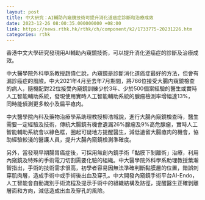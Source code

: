 ```yaml
---
layout: post
title: 中大研究：AI輔助內窺鏡技術可提升消化道癌症診斷和治療成效
date: 2023-12-26 08:00:35.000000000 +08:00
link: https://news.rthk.hk/rthk/ch/component/k2/1733775-20231226.htm
categories: rthk
---
```


香港中文大學研究發現用AI輔助內窺鏡技術，可以提升消化道癌症的診斷及治療成效。

中大醫學院外科學系教授趙偉仁說，內窺鏡是診斷消化道癌症最好的方法，但會有漏診癌症的風險。中大2021年4月至去年7月期間，將766位接受大腸内窺鏡檢查的病人，隨機配對22位接受內窺鏡訓練少於3年、少於500個案經驗的醫生或實時人工智能輔助系統，發現使用實時人工智能輔助系統的腺瘤檢測率增幅達13%，同時能偵測更多較小及扁平瘜肉。

中大醫學院內科及藥物治療學系助理教授柳浩城說，進行大腸內窺鏡檢查時，醫生需要一定經驗及技術，傳統大腸鏡有機會遺漏26%腺瘤及9%高危腺瘤，實時人工智能輔助系統會以綠色框，圈起可疑地方提醒醫生，減低遺留大腸瘜肉的機會，協助經驗較淺的醫護人員，提升大腸內窺鏡檢測準確度。

另外，當發現早期腸胃癌症後，可採用無創內鏡手術「黏膜下剝離術」治療，利用內窺鏡及特殊的手術電刀切割需要化驗的組織。中大醫學院外科學系助理教授葉瀚智指出，手術的技術需求很高，初學者容易因無法準確判斷黏膜層的位置，錯誤刺穿肌肉層，造成手術中或手術後出血及穿孔。中大開發內窺鏡手術平台AI-Endo，人工智能會自動識別手術流程及提示手術中的組織結構及路徑，提醒醫生正確剝離層面和方向，減低造成出血及穿孔的風險。
